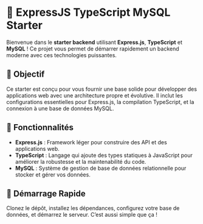 # 🚀 ExpressJS TypeScript MySQL Starter

Bienvenue dans le **starter backend** utilisant **Express.js**, **TypeScript** et **MySQL** ! Ce projet vous permet de démarrer rapidement un backend moderne avec ces technologies puissantes.

## 🎯 Objectif

Ce starter est conçu pour vous fournir une base solide pour développer des applications web avec une architecture propre et évolutive. Il inclut les configurations essentielles pour Express.js, la compilation TypeScript, et la connexion à une base de données MySQL.

## 🌟 Fonctionnalités

- **Express.js** : Framework léger pour construire des API et des applications web.
- **TypeScript** : Langage qui ajoute des types statiques à JavaScript pour améliorer la robustesse et la maintenabilité du code.
- **MySQL** : Système de gestion de base de données relationnelle pour stocker et gérer vos données.

## 🚀 Démarrage Rapide

Clonez le dépôt, installez les dépendances, configurez votre base de données, et démarrez le serveur. C’est aussi simple que ça !

